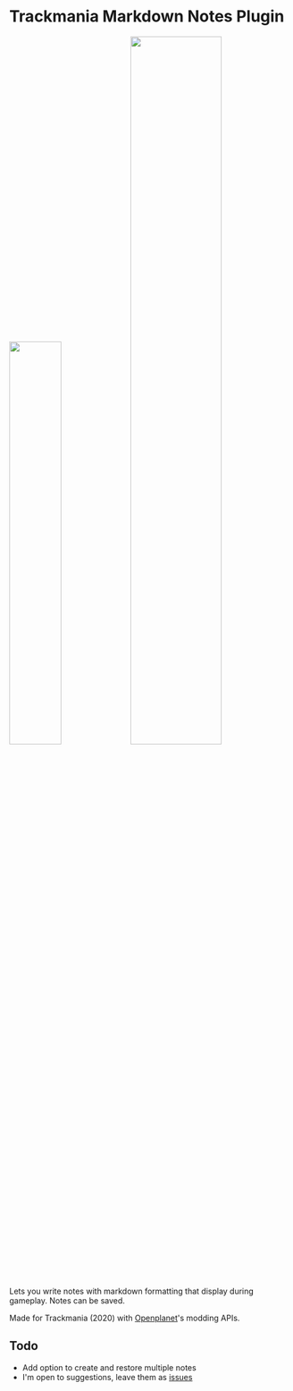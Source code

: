 # Trackmania Markdown Notes Plugin

<img src="https://user-images.githubusercontent.com/16106839/217062684-363a5efe-1321-4a15-a349-a68479d2ae16.png" width="43%" /><img src="https://user-images.githubusercontent.com/16106839/217062708-9c62236d-c676-49d0-b81c-ece24bca80de.png" width="57%"/>


Lets you write notes with markdown formatting that display during gameplay. Notes can be saved.

Made for Trackmania (2020) with [Openplanet](https://openplanet.dev/)'s modding APIs.

## Todo

- Add option to create and restore multiple notes
- I'm open to suggestions, leave them as [issues](https://github.com/Reinachan/Trackmania-Markdown-Notes/issues)
